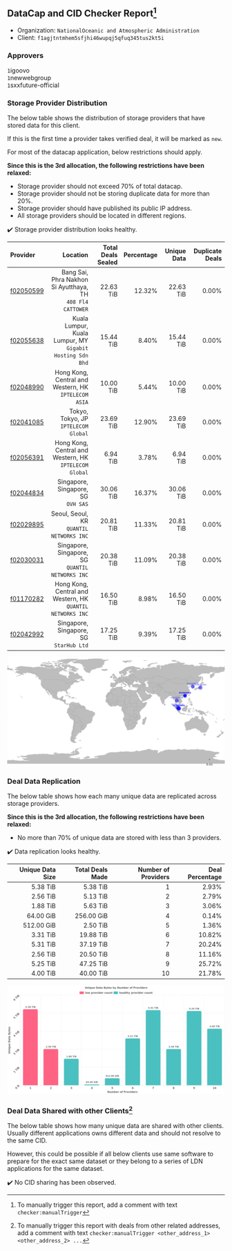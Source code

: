 ## DataCap and CID Checker Report[^1]
 - Organization: `NationalOceanic and Atmospheric Administration`
 - Client: `f1agjtntmhem5sfjhi46wupqj5qfuq345tus2kt5i`
### Approvers
`1`igoovo<br/>`1`newwebgroup<br/>`1`sxxfuture-official

### Storage Provider Distribution
The below table shows the distribution of storage providers that have stored data for this client.

If this is the first time a provider takes verified deal, it will be marked as `new`.

For most of the datacap application, below restrictions should apply.

**Since this is the 3rd allocation, the following restrictions have been relaxed:**
 - Storage provider should not exceed 70% of total datacap.
 - Storage provider should not be storing duplicate data for more than 20%.
 - Storage provider should have published its public IP address.
 - All storage providers should be located in different regions.

✔️ Storage provider distribution looks healthy.

| Provider                                              |                                                      Location | Total Deals Sealed | Percentage | Unique Data | Duplicate Deals |
| :---------------------------------------------------- | ------------------------------------------------------------: | -----------------: | ---------: | ----------: | --------------: |
| [f02050599](https://filfox.info/en/address/f02050599) | Bang Sai, Phra Nakhon Si Ayutthaya, TH<br/>`408 Fl4 CATTOWER` |          22.63 TiB |     12.32% |   22.63 TiB |           0.00% |
| [f02055638](https://filfox.info/en/address/f02055638) |  Kuala Lumpur, Kuala Lumpur, MY<br/>`Gigabit Hosting Sdn Bhd` |          15.44 TiB |      8.40% |   15.44 TiB |           0.00% |
| [f02048990](https://filfox.info/en/address/f02048990) |       Hong Kong, Central and Western, HK<br/>`IPTELECOM ASIA` |          10.00 TiB |      5.44% |   10.00 TiB |           0.00% |
| [f02041085](https://filfox.info/en/address/f02041085) |                       Tokyo, Tokyo, JP<br/>`IPTELECOM Global` |          23.69 TiB |     12.90% |   23.69 TiB |           0.00% |
| [f02056391](https://filfox.info/en/address/f02056391) |     Hong Kong, Central and Western, HK<br/>`IPTELECOM Global` |           6.94 TiB |      3.78% |    6.94 TiB |           0.00% |
| [f02044834](https://filfox.info/en/address/f02044834) |                        Singapore, Singapore, SG<br/>`OVH SAS` |          30.06 TiB |     16.37% |   30.06 TiB |           0.00% |
| [f02029895](https://filfox.info/en/address/f02029895) |                   Seoul, Seoul, KR<br/>`QUANTIL NETWORKS INC` |          20.81 TiB |     11.33% |   20.81 TiB |           0.00% |
| [f02030031](https://filfox.info/en/address/f02030031) |           Singapore, Singapore, SG<br/>`QUANTIL NETWORKS INC` |          20.38 TiB |     11.09% |   20.38 TiB |           0.00% |
| [f01170282](https://filfox.info/en/address/f01170282) | Hong Kong, Central and Western, HK<br/>`QUANTIL NETWORKS INC` |          16.50 TiB |      8.98% |   16.50 TiB |           0.00% |
| [f02042992](https://filfox.info/en/address/f02042992) |                    Singapore, Singapore, SG<br/>`StarHub Ltd` |          17.25 TiB |      9.39% |   17.25 TiB |           0.00% |

<img src="https://raw.githubusercontent.com/data-preservation-programs/filplus-checker-assets/main/filecoin-project/filecoin-plus-large-datasets/issues/1653/1679473395450.png"/>

### Deal Data Replication
The below table shows how each many unique data are replicated across storage providers.


**Since this is the 3rd allocation, the following restrictions have been relaxed:**
- No more than 70% of unique data are stored with less than 3 providers.

✔️ Data replication looks healthy.

| Unique Data Size | Total Deals Made | Number of Providers | Deal Percentage |
| ---------------: | ---------------: | ------------------: | --------------: |
|         5.38 TiB |         5.38 TiB |                   1 |           2.93% |
|         2.56 TiB |         5.13 TiB |                   2 |           2.79% |
|         1.88 TiB |         5.63 TiB |                   3 |           3.06% |
|        64.00 GiB |       256.00 GiB |                   4 |           0.14% |
|       512.00 GiB |         2.50 TiB |                   5 |           1.36% |
|         3.31 TiB |        19.88 TiB |                   6 |          10.82% |
|         5.31 TiB |        37.19 TiB |                   7 |          20.24% |
|         2.56 TiB |        20.50 TiB |                   8 |          11.16% |
|         5.25 TiB |        47.25 TiB |                   9 |          25.72% |
|         4.00 TiB |        40.00 TiB |                  10 |          21.78% |

<img src="https://raw.githubusercontent.com/data-preservation-programs/filplus-checker-assets/main/filecoin-project/filecoin-plus-large-datasets/issues/1653/1679473396211.png"/>

### Deal Data Shared with other Clients[^3]
The below table shows how many unique data are shared with other clients.
Usually different applications owns different data and should not resolve to the same CID.

However, this could be possible if all below clients use same software to prepare for the exact same dataset or they belong to a series of LDN applications for the same dataset.

✔️ No CID sharing has been observed.

[^1]: To manually trigger this report, add a comment with text `checker:manualTrigger`

[^2]: Deals from those addresses are combined into this report as they are specified with `checker:manualTrigger`

[^3]: To manually trigger this report with deals from other related addresses, add a comment with text `checker:manualTrigger <other_address_1> <other_address_2> ...`
